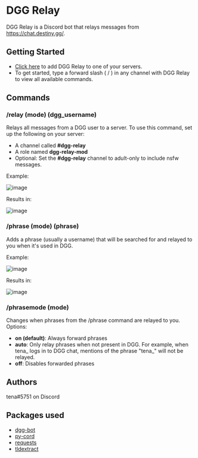 # DGG Relay

DGG Relay is a Discord bot that relays messages from https://chat.destiny.gg/.

## Getting Started

* [Click here](https://discord.com/api/oauth2/authorize?client_id=944248509937352764&permissions=2147863552&scope=bot%20applications.commands) to add DGG Relay to one of your servers.
* To get started, type a forward slash ( / ) in any channel with DGG Relay to view all available commands.

## Commands

### /relay (mode) (dgg_username)
Relays all messages from a DGG user to a server. To use this command, set up the following on your server:
* A channel called **#dgg-relay**
* A role named **dgg-relay-mod**
* Optional: Set the **#dgg-relay** channel to adult-only to include nsfw messages.

Example:

![image](https://user-images.githubusercontent.com/4806938/170265102-1a178696-d9a8-455f-a9ed-1cd49d17f196.png)

Results in:

![image](https://user-images.githubusercontent.com/4806938/170265661-baada230-d176-4794-9f01-b7c9a21f8351.png)

### /phrase (mode) (phrase)
Adds a phrase (usually a username) that will be searched for and relayed to you when it's used in DGG.

Example:

![image](https://user-images.githubusercontent.com/4806938/170302052-42162989-dc04-4a1c-bd14-7ddd1fbcb5ac.png)

Results in:

![image](https://user-images.githubusercontent.com/4806938/170297420-56074012-7bfa-4917-b0e4-617c555b4748.png)

### /phrasemode (mode)
Changes when phrases from the /phrase command are relayed to you.
Options:
* **on (default)**: Always forward phrases
* **auto**: Only relay phrases when not present in DGG. For example, when tena_ logs in to DGG chat, mentions of the phrase "tena_" will not be relayed. 
* **off**: Disables forwarded phrases

## Authors

tena#5751 on Discord

## Packages used

* [dgg-bot](https://github.com/Fritz-02/dgg-bot)
* [py-cord](https://github.com/Pycord-Development/pycord)
* [requests](https://pypi.org/project/requests/)
* [tldextract](https://pypi.org/project/tldextract/)
